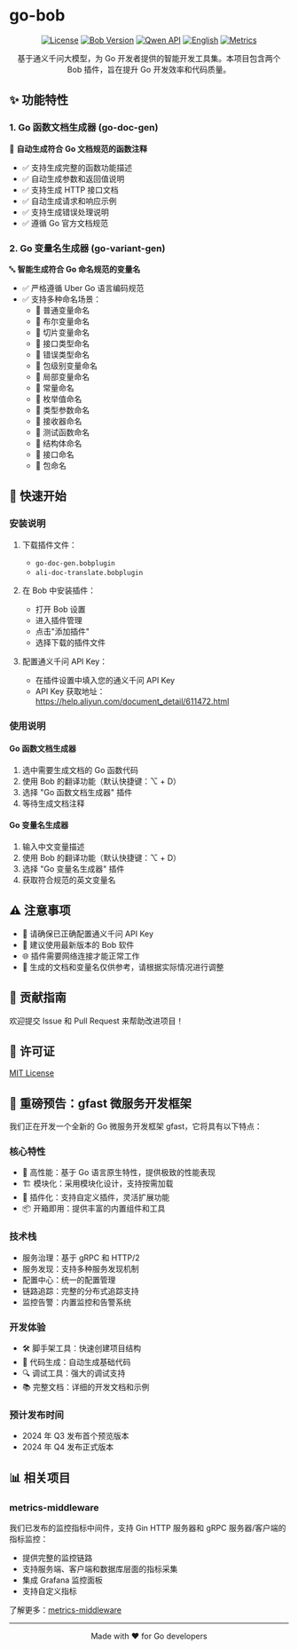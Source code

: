 # go-bob

<div align="center">

[![License](https://img.shields.io/badge/license-MIT-blue.svg)](LICENSE)
[![Bob Version](https://img.shields.io/badge/Bob-≥0.5.0-green.svg)](https://github.com/ripperhe/Bob)
[![Qwen API](https://img.shields.io/badge/Qwen-API-blue.svg)](https://help.aliyun.com/document_detail/611472.html)
[![English](https://img.shields.io/badge/English-README-en.md-blue.svg)](README-en.md)
[![Metrics](https://img.shields.io/badge/Metrics-middleware-blue.svg)](https://github.com/qdxiao/metrics-middleware)

基于通义千问大模型，为 Go 开发者提供的智能开发工具集。本项目包含两个 Bob 插件，旨在提升 Go 开发效率和代码质量。

</div>

## ✨ 功能特性

### 1. Go 函数文档生成器 (go-doc-gen)

📝 **自动生成符合 Go 文档规范的函数注释**

- ✅ 支持生成完整的函数功能描述
- ✅ 自动生成参数和返回值说明
- ✅ 支持生成 HTTP 接口文档
- ✅ 自动生成请求和响应示例
- ✅ 支持生成错误处理说明
- ✅ 遵循 Go 官方文档规范

### 2. Go 变量名生成器 (go-variant-gen)

🔤 **智能生成符合 Go 命名规范的变量名**

- ✅ 严格遵循 Uber Go 语言编码规范
- ✅ 支持多种命名场景：
  - 📌 普通变量命名
  - 📌 布尔变量命名
  - 📌 切片变量命名
  - 📌 接口类型命名
  - 📌 错误类型命名
  - 📌 包级别变量命名
  - 📌 局部变量命名
  - 📌 常量命名
  - 📌 枚举值命名
  - 📌 类型参数命名
  - 📌 接收器命名
  - 📌 测试函数命名
  - 📌 结构体命名
  - 📌 接口命名
  - 📌 包命名

## 🚀 快速开始

### 安装说明

1. 下载插件文件：
   - `go-doc-gen.bobplugin`
   - `ali-doc-translate.bobplugin`

2. 在 Bob 中安装插件：
   - 打开 Bob 设置
   - 进入插件管理
   - 点击"添加插件"
   - 选择下载的插件文件

3. 配置通义千问 API Key：
   - 在插件设置中填入您的通义千问 API Key
   - API Key 获取地址：https://help.aliyun.com/document_detail/611472.html

### 使用说明

#### Go 函数文档生成器

1. 选中需要生成文档的 Go 函数代码
2. 使用 Bob 的翻译功能（默认快捷键：⌥ + D）
3. 选择 "Go 函数文档生成器" 插件
4. 等待生成文档注释

#### Go 变量名生成器

1. 输入中文变量描述
2. 使用 Bob 的翻译功能（默认快捷键：⌥ + D）
3. 选择 "Go 变量名生成器" 插件
4. 获取符合规范的英文变量名

## ⚠️ 注意事项

- 🔑 请确保已正确配置通义千问 API Key
- 🔄 建议使用最新版本的 Bob 软件
- 🌐 插件需要网络连接才能正常工作
- 📝 生成的文档和变量名仅供参考，请根据实际情况进行调整

## 🤝 贡献指南

欢迎提交 Issue 和 Pull Request 来帮助改进项目！

## 📄 许可证

[MIT License](LICENSE)

## 🚀 重磅预告：gfast 微服务开发框架

我们正在开发一个全新的 Go 微服务开发框架 gfast，它将具有以下特点：

### 核心特性
- 🚀 高性能：基于 Go 语言原生特性，提供极致的性能表现
- 🏗️ 模块化：采用模块化设计，支持按需加载
- 🔌 插件化：支持自定义插件，灵活扩展功能
- 📦 开箱即用：提供丰富的内置组件和工具

### 技术栈
- 服务治理：基于 gRPC 和 HTTP/2
- 服务发现：支持多种服务发现机制
- 配置中心：统一的配置管理
- 链路追踪：完整的分布式追踪支持
- 监控告警：内置监控和告警系统

### 开发体验
- 🛠️ 脚手架工具：快速创建项目结构
- 📝 代码生成：自动生成基础代码
- 🔍 调试工具：强大的调试支持
- 📚 完整文档：详细的开发文档和示例

### 预计发布时间
- 2024 年 Q3 发布首个预览版本
- 2024 年 Q4 发布正式版本

## 📊 相关项目

### metrics-middleware
我们已发布的监控指标中间件，支持 Gin HTTP 服务器和 gRPC 服务器/客户端的指标监控：
- 提供完整的监控链路
- 支持服务端、客户端和数据库层面的指标采集
- 集成 Grafana 监控面板
- 支持自定义指标

了解更多：[metrics-middleware](https://github.com/qdxiao/metrics-middleware)

---

<div align="center">

Made with ❤️ for Go developers

</div>
